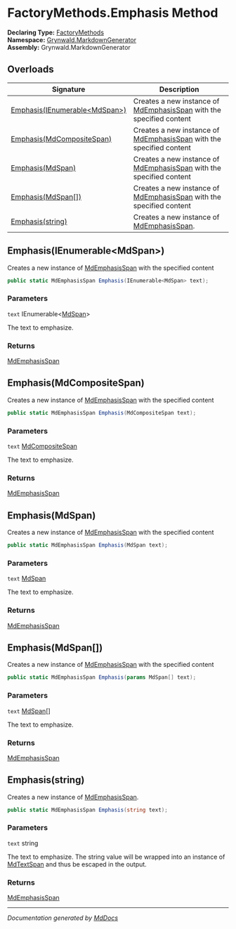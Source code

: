 ﻿<!--  
  <auto-generated>   
    The contents of this file were generated by a tool.  
    Changes to this file may be list if the file is regenerated  
  </auto-generated>   
-->

# FactoryMethods.Emphasis Method

**Declaring Type:** [FactoryMethods](../index.md)  
**Namespace:** [Grynwald.MarkdownGenerator](../../index.md)  
**Assembly:** Grynwald.MarkdownGenerator

## Overloads

| Signature                                                     | Description                                                                                          |
| ------------------------------------------------------------- | ---------------------------------------------------------------------------------------------------- |
| [Emphasis(IEnumerable\<MdSpan\>)](#emphasisienumerablemdspan) | Creates a new instance of [MdEmphasisSpan](../../MdEmphasisSpan/index.md) with the specified content |
| [Emphasis(MdCompositeSpan)](#emphasismdcompositespan)         | Creates a new instance of [MdEmphasisSpan](../../MdEmphasisSpan/index.md) with the specified content |
| [Emphasis(MdSpan)](#emphasismdspan)                           | Creates a new instance of [MdEmphasisSpan](../../MdEmphasisSpan/index.md) with the specified content |
| [Emphasis(MdSpan\[\])](#emphasismdspan)                       | Creates a new instance of [MdEmphasisSpan](../../MdEmphasisSpan/index.md) with the specified content |
| [Emphasis(string)](#emphasisstring)                           | Creates a new instance of [MdEmphasisSpan](../../MdEmphasisSpan/index.md).                           |

## Emphasis(IEnumerable\<MdSpan\>)

Creates a new instance of [MdEmphasisSpan](../../MdEmphasisSpan/index.md) with the specified content

```csharp
public static MdEmphasisSpan Emphasis(IEnumerable<MdSpan> text);
```

### Parameters

`text`  IEnumerable\<[MdSpan](../../MdSpan/index.md)\>

The text to emphasize.

### Returns

[MdEmphasisSpan](../../MdEmphasisSpan/index.md)

## Emphasis(MdCompositeSpan)

Creates a new instance of [MdEmphasisSpan](../../MdEmphasisSpan/index.md) with the specified content

```csharp
public static MdEmphasisSpan Emphasis(MdCompositeSpan text);
```

### Parameters

`text`  [MdCompositeSpan](../../MdCompositeSpan/index.md)

The text to emphasize.

### Returns

[MdEmphasisSpan](../../MdEmphasisSpan/index.md)

## Emphasis(MdSpan)

Creates a new instance of [MdEmphasisSpan](../../MdEmphasisSpan/index.md) with the specified content

```csharp
public static MdEmphasisSpan Emphasis(MdSpan text);
```

### Parameters

`text`  [MdSpan](../../MdSpan/index.md)

The text to emphasize.

### Returns

[MdEmphasisSpan](../../MdEmphasisSpan/index.md)

## Emphasis(MdSpan\[\])

Creates a new instance of [MdEmphasisSpan](../../MdEmphasisSpan/index.md) with the specified content

```csharp
public static MdEmphasisSpan Emphasis(params MdSpan[] text);
```

### Parameters

`text`  [MdSpan](../../MdSpan/index.md)\[\]

The text to emphasize.

### Returns

[MdEmphasisSpan](../../MdEmphasisSpan/index.md)

## Emphasis(string)

Creates a new instance of [MdEmphasisSpan](../../MdEmphasisSpan/index.md).

```csharp
public static MdEmphasisSpan Emphasis(string text);
```

### Parameters

`text`  string

The text to emphasize.  The string value will be wrapped into an instance of [MdTextSpan](../../MdTextSpan/index.md) and thus be escaped in the output.

### Returns

[MdEmphasisSpan](../../MdEmphasisSpan/index.md)

___

*Documentation generated by [MdDocs](https://github.com/ap0llo/mddocs)*
